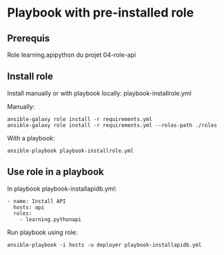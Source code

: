 # Playbook with pre-installed role

## Prerequis
Role learning.apipython du projet 04-role-api

## Install role
Install manually or with playbook locally: playbook-installrole.yml

Manually:
```
ansible-galaxy role install -r requirements.yml
ansible-galaxy role install -r requirements.yml --roles-path ./roles
```

With a playbook:
```
ansible-playbook playbook-installrole.yml
```


## Use role in a playbook
In playbook playbook-installapidb.yml:
```
- name: Install API
  hosts: api
  roles:
    - learning.pythonapi 
```

Run playbook using role:
```
ansible-playbook -i hosts -u deployer playbook-installapidb.yml
```




